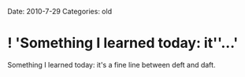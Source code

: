 Date: 2010-7-29
Categories: old

# ! 'Something I learned today: it''...'

Something I learned today: it's a fine line between deft and daft.

